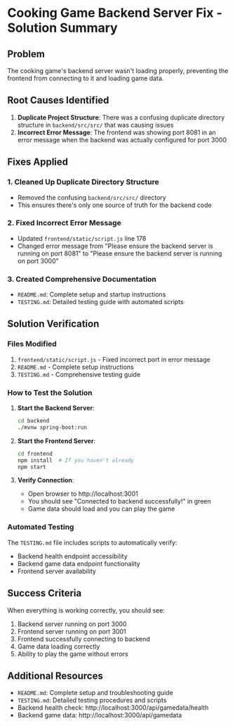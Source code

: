 # Cooking Game Backend Server Fix - Solution Summary

## Problem
The cooking game's backend server wasn't loading properly, preventing the frontend from connecting to it and loading game data.

## Root Causes Identified
1. **Duplicate Project Structure**: There was a confusing duplicate directory structure in `backend/src/src/` that was causing issues
2. **Incorrect Error Message**: The frontend was showing port 8081 in an error message when the backend was actually configured for port 3000

## Fixes Applied

### 1. Cleaned Up Duplicate Directory Structure
- Removed the confusing `backend/src/src/` directory
- This ensures there's only one source of truth for the backend code

### 2. Fixed Incorrect Error Message
- Updated `frontend/static/script.js` line 178
- Changed error message from "Please ensure the backend server is running on port 8081" to "Please ensure the backend server is running on port 3000"

### 3. Created Comprehensive Documentation
- `README.md`: Complete setup and startup instructions
- `TESTING.md`: Detailed testing guide with automated scripts

## Solution Verification

### Files Modified
1. `frontend/static/script.js` - Fixed incorrect port in error message
2. `README.md` - Complete setup instructions
3. `TESTING.md` - Comprehensive testing guide

### How to Test the Solution

1. **Start the Backend Server**:
   ```bash
   cd backend
   ./mvnw spring-boot:run
   ```

2. **Start the Frontend Server**:
   ```bash
   cd frontend
   npm install  # If you haven't already
   npm start
   ```

3. **Verify Connection**:
   - Open browser to http://localhost:3001
   - You should see "Connected to backend successfully!" in green
   - Game data should load and you can play the game

### Automated Testing
The `TESTING.md` file includes scripts to automatically verify:
- Backend health endpoint accessibility
- Backend game data endpoint functionality
- Frontend server availability

## Success Criteria
When everything is working correctly, you should see:
1. Backend server running on port 3000
2. Frontend server running on port 3001
3. Frontend successfully connecting to backend
4. Game data loading correctly
5. Ability to play the game without errors

## Additional Resources
- `README.md`: Complete setup and troubleshooting guide
- `TESTING.md`: Detailed testing procedures and scripts
- Backend health check: http://localhost:3000/api/gamedata/health
- Backend game data: http://localhost:3000/api/gamedata
